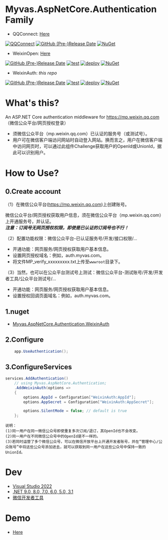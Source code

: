 # Myvas.AspNetCore.Authentication Family

* QQConnect: [Here](https://github.com/myvas/AspNetCore.Authentication.QQConnect)

[![QQConnect](https://github.com/myvas/AspNetCore.Authentication.QQConnect/actions/workflows/dotnet.yml/badge.svg)](https://github.com/myvas/AspNetCore.Authentication.QQConnect)
[![GitHub (Pre-)Release Date](https://img.shields.io/github/release-date-pre/myvas/AspNetCore.Authentication.QQConnect?label=github)](https://github.com/myvas/AspNetCore.Authentication.QQConnect)
[![NuGet](https://img.shields.io/nuget/v/Myvas.AspNetCore.Authentication.QQConnect.svg)](https://www.nuget.org/packages/Myvas.AspNetCore.Authentication.QQConnect)

* WeixinOpen: [Here](https://github.com/myvas/AspNetCore.Authentication.WeixinOpen)

[![GitHub (Pre-)Release Date](https://img.shields.io/github/release-date-pre/myvas/AspNetCore.Authentication.WeixinOpen?label=github)](https://github.com/myvas/AspNetCore.Authentication.WeixinOpen)
[![test](https://github.com/myvas/AspNetCore.Authentication.WeixinOpen/actions/workflows/dotnet.yml/badge.svg)](https://github.com/myvas/AspNetCore.Authentication.WeixinOpen/actions)
[![deploy](https://github.com/myvas/AspNetCore.Authentication.WeixinOpen/actions/workflows/nuget.yml/badge.svg)](https://github.com/myvas/AspNetCore.Authentication.WeixinOpen/actions)
[![NuGet](https://img.shields.io/nuget/v/Myvas.AspNetCore.Authentication.WeixinOpen.svg)](https://www.nuget.org/packages/Myvas.AspNetCore.Authentication.WeixinOpen)

* WeixinAuth: _this repo_

[![GitHub (Pre-)Release Date](https://img.shields.io/github/release-date-pre/myvas/AspNetCore.Authentication.WeixinAuth?label=github)](https://github.com/myvas/AspNetCore.Authentication.WeixinAuth)
[![test](https://github.com/myvas/AspNetCore.Authentication.WeixinAuth/actions/workflows/dotnet.yml/badge.svg)](https://github.com/myvas/AspNetCore.Authentication.WeixinAuth/actions)
[![deploy](https://github.com/myvas/AspNetCore.Authentication.WeixinAuth/actions/workflows/nuget.yml/badge.svg)](https://github.com/myvas/AspNetCore.Authentication.WeixinAuth/actions)
[![NuGet](https://img.shields.io/nuget/v/Myvas.AspNetCore.Authentication.WeixinAuth.svg)](https://www.nuget.org/packages/Myvas.AspNetCore.Authentication.WeixinAuth)


# What's this?
An ASP.NET Core authentication middleware for https://mp.weixin.qq.com （微信公众平台/网页授权登录）
* 须微信公众平台（mp.weixin.qq.com）已认证的服务号（或测试号）。
* 用户可在微信客户端访问网站时自动登入网站。换而言之，用户在微信客户端中访问网页时，可以通过此组件Challenge获取用户的OpenId或UnionId，据此可以识别用户。

# How to Use?
## 0.Create account
（1）在微信公众平台(https://mp.weixin.qq.com)上创建账号。

微信公众平台/网页授权获取用户信息，须在微信公众平台（mp.weixin.qq.com）上开通服务号，并认证。  
___注意：订阅号无网页授权权限，即使是已认证的订阅号也不行！___

（2）配置功能权限：微信公众平台-已认证服务号/开发/接口权限/...
- 开通功能：网页服务/网页授权获取用户基本信息。
- 设置网页授权域名：例如，auth.myvas.com。
- 将文件MP_verify_xxxxxxxxx.txt上传至`wwwroot`目录下。

（3）当然，也可以在公众平台测试号上测试：微信公众平台-测试账号/开发/开发者工具/公众平台测试号/...
- 开通功能：网页服务/网页授权获取用户基本信息。
- 设置授权回调页面域名：例如，auth.myvas.com。

## 1.nuget
* [Myvas.AspNetCore.Authentication.WeixinAuth](https://www.nuget.org/packages/Myvas.AspNetCore.Authentication.WeixinAuth)

## 2.Configure
```csharp
    app.UseAuthentication();
```


## 3.ConfigureServices
```csharp
services.AddAuthentication()
    // using Myvas.AspNetCore.Authentication;
    .AddWeixinAuth(options => 
    {
        options.AppId = Configuration["WeixinAuth:AppId"];
        options.AppSecret = Configuration["WeixinAuth:AppSecret"];

        options.SilentMode = false; // default is true
    };
```


```
说明：
(1)同一用户在同一微信公众号即使重复多次订阅/退订，其OpenId也不会改变。
(2)同一用户在不同微信公众号中的OpenId是不一样的。
(3)若同时运营了多个微信公众号，可以在微信开放平台上开通开发者账号，并在“管理中心/公众账号”中将这些公众号添加进去，就可以获取到同一用户在这些公众号中保持一致的UnionId。
```

# Dev
* [Visual Studio 2022](https://visualstudio.microsoft.com)
* [.NET 9.0, 8.0, 7.0, 6.0, 5.0, 3.1](https://dotnet.microsoft.com/en-us/download/dotnet)
* [微信开发者工具](https://mp.weixin.qq.com/debug/wxadoc/dev/devtools/download.html)

# Demo
* [Here](https://demo.auth.myvas.com)
